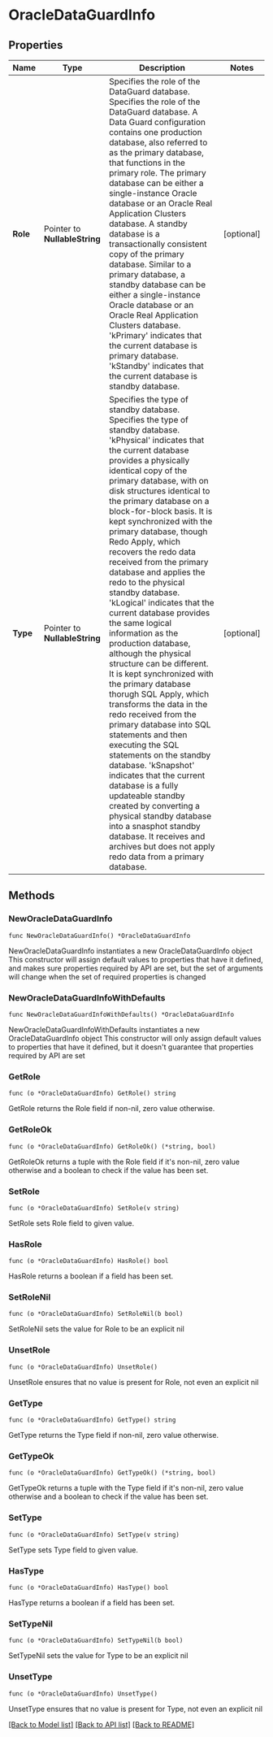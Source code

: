 # OracleDataGuardInfo

## Properties

Name | Type | Description | Notes
------------ | ------------- | ------------- | -------------
**Role** | Pointer to **NullableString** | Specifies the role of the DataGuard database. Specifies the role of the DataGuard database.  A Data Guard configuration contains one production database, also referred to as the primary database, that functions in the primary role. The primary database can be either a single-instance Oracle database or an Oracle Real Application Clusters database.  A standby database is a transactionally consistent copy of the primary database. Similar to a primary database, a standby database can be either a single-instance Oracle database or an Oracle Real Application Clusters database. &#39;kPrimary&#39; indicates that the current database is primary database. &#39;kStandby&#39; indicates that the current database is standby database. | [optional] 
**Type** | Pointer to **NullableString** | Specifies the type of standby database. Specifies the type of standby database. &#39;kPhysical&#39; indicates that the current database provides a physically identical copy of the primary database, with on disk structures identical to the primary database on a block-for-block basis. It is kept synchronized with the primary database, though Redo Apply, which recovers the redo data received from the primary database and applies the redo to the physical standby database. &#39;kLogical&#39; indicates that the current database provides the same logical information as the production database, although the physical structure can be different. It is kept synchronized with the primary database thorugh SQL Apply, which transforms the data in the redo received from the primary database into SQL statements and then executing the SQL statements on the standby database. &#39;kSnapshot&#39; indicates that the current database is a fully updateable standby created by converting a physical standby database into a snasphot standby database. It receives and archives but does not apply redo data from a primary database. | [optional] 

## Methods

### NewOracleDataGuardInfo

`func NewOracleDataGuardInfo() *OracleDataGuardInfo`

NewOracleDataGuardInfo instantiates a new OracleDataGuardInfo object
This constructor will assign default values to properties that have it defined,
and makes sure properties required by API are set, but the set of arguments
will change when the set of required properties is changed

### NewOracleDataGuardInfoWithDefaults

`func NewOracleDataGuardInfoWithDefaults() *OracleDataGuardInfo`

NewOracleDataGuardInfoWithDefaults instantiates a new OracleDataGuardInfo object
This constructor will only assign default values to properties that have it defined,
but it doesn't guarantee that properties required by API are set

### GetRole

`func (o *OracleDataGuardInfo) GetRole() string`

GetRole returns the Role field if non-nil, zero value otherwise.

### GetRoleOk

`func (o *OracleDataGuardInfo) GetRoleOk() (*string, bool)`

GetRoleOk returns a tuple with the Role field if it's non-nil, zero value otherwise
and a boolean to check if the value has been set.

### SetRole

`func (o *OracleDataGuardInfo) SetRole(v string)`

SetRole sets Role field to given value.

### HasRole

`func (o *OracleDataGuardInfo) HasRole() bool`

HasRole returns a boolean if a field has been set.

### SetRoleNil

`func (o *OracleDataGuardInfo) SetRoleNil(b bool)`

 SetRoleNil sets the value for Role to be an explicit nil

### UnsetRole
`func (o *OracleDataGuardInfo) UnsetRole()`

UnsetRole ensures that no value is present for Role, not even an explicit nil
### GetType

`func (o *OracleDataGuardInfo) GetType() string`

GetType returns the Type field if non-nil, zero value otherwise.

### GetTypeOk

`func (o *OracleDataGuardInfo) GetTypeOk() (*string, bool)`

GetTypeOk returns a tuple with the Type field if it's non-nil, zero value otherwise
and a boolean to check if the value has been set.

### SetType

`func (o *OracleDataGuardInfo) SetType(v string)`

SetType sets Type field to given value.

### HasType

`func (o *OracleDataGuardInfo) HasType() bool`

HasType returns a boolean if a field has been set.

### SetTypeNil

`func (o *OracleDataGuardInfo) SetTypeNil(b bool)`

 SetTypeNil sets the value for Type to be an explicit nil

### UnsetType
`func (o *OracleDataGuardInfo) UnsetType()`

UnsetType ensures that no value is present for Type, not even an explicit nil

[[Back to Model list]](../README.md#documentation-for-models) [[Back to API list]](../README.md#documentation-for-api-endpoints) [[Back to README]](../README.md)


